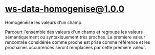 # ws-data-homogenise@1.0.0

Homogénéise les valeurs d'un champ.

Parcourt l'ensemble des valeurs d'un champ et regroupe les valeurs sémantiquement ou syntaxiquement très proches. La première valeur rencontrée considérée comme proche est prise comme référence et les prochaines occurrences seront remplacées par cette première valeur.
